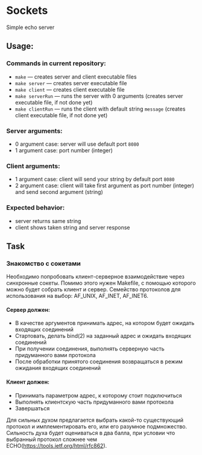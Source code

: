 ﻿# Sockets

Simple echo server

## Usage:

### Commands in current repository:
+ `make` — creates server and client executable files
+ `make server` — creates server executable file
+ `make client` — creates client executable file
+ `make serverRun` — runs the server with 0 arguments (creates server executable file, if not done yet)
+ `make clientRun` — runs the client with default string `message` (creates client executable file, if not done yet)
### Server arguments:
+ 0 argument case: server will use default port `8080`
+ 1 argument case: port number (integer)
### Client arguments:
+ 1 argument case: client will send your string by default port `8080`
+ 2 argument case: client will take first argument as port number (integer) and send second argument (string)
### Expected behavior:
+ server returns same string
+ client shows taken string and server response

## Task

### Знакомство с сокетами

Необходимо попробовать клиент-серверное взаимодействие через синхронные сокеты.
Помимо этого нужен Makefile, с помощью которого можно будет собрать клиент и сервер.
Семейство протоколов для использования на выбор: AF_UNIX, AF_INET, AF_INET6.

#### Сервер должен:
 * В качестве аргументов принимать адрес, на котором будет ожидать входящих соединений
 * Стартовать, делать bind(2) на заданный адрес и ожидать входящих соединений
 * При получении соединения, выполнять серверную часть придуманного вами протокола
 * После обработки принятого соединения возвращаться в режим ожидания входящих соединений

#### Клиент должен:
 * Принимать параметром адрес, к которому стоит подключиться
 * Выполнять клиентскую часть придуманного вами протокола
 * Завершаться

Для сильных духом предлагается выбрать какой-то существующий протокол и имплементировать его, или его разумное подмножество.
Сильность духа будет оцениваться в два балла, при условии что выбранный протокол сложнее чем ECHO(https://tools.ietf.org/html/rfc862).
